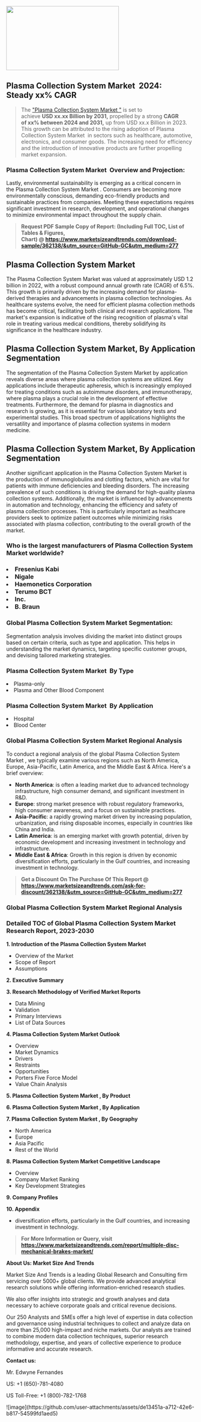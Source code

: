 <p><img class="alignnone size-medium wp-image-20088" src="https://ffe5etoiles.com/wp-content/uploads/2024/12/MST1-300x171.png" alt="" width="300" height="171" /></p><h2 id="ember46" class="ember-view reader-text-block__heading-2">Plasma Collection System Market &nbsp;2024: Steady&nbsp;xx% CAGR</h2><blockquote id="ember47" class="ember-view reader-text-block__blockquote">The&nbsp;<a class="app-aware-link " href="https://www.marketsizeandtrends.com/download-sample/362138/&utm_source=GitHub-GC&utm_medium=277" target="_blank" data-test-app-aware-link="">"Plasma Collection System Market "</a>&nbsp;is set to achieve&nbsp;<strong>USD&nbsp;xx.xx&nbsp;Billion by 2031,</strong>&nbsp;propelled by a strong&nbsp;<strong>CAGR of&nbsp;xx% between 2024 and 2031,</strong>&nbsp;up from USD xx.x Billion in 2023. This growth can be attributed to the rising adoption of&nbsp;Plasma Collection System Market &nbsp;in sectors such as healthcare, automotive, electronics, and consumer goods. The increasing need for efficiency and the introduction of innovative products are further propelling market expansion.</blockquote><h3 id="ember48" class="ember-view reader-text-block__heading-3">Plasma Collection System Market &nbsp;Overview and Projection:</h3><p id="ember49" class="ember-view reader-text-block__paragraph">Lastly, environmental sustainability is emerging as a critical concern in the&nbsp;Plasma Collection System Market . Consumers are becoming more environmentally conscious, demanding eco-friendly products and sustainable practices from companies. Meeting these expectations requires significant investment in research, development, and operational changes to minimize environmental impact throughout the supply chain.</p><blockquote id="ember50" class="ember-view reader-text-block__blockquote"><strong>Request PDF Sample Copy of Report: (Including Full TOC, List of Tables &amp; Figures, Chart)&nbsp;@&nbsp;<strong><a href="https://www.marketsizeandtrends.com/download-sample/362138/&utm_source=GitHub-GC&utm_medium=277" target="_blank">https://www.marketsizeandtrends.com/download-sample/362138/&utm_source=GitHub-GC&utm_medium=277</a></strong></strong></blockquote><h3 class=""> <h2>Plasma Collection System Market</h2><p>The Plasma Collection System Market was valued at approximately USD 1.2 billion in 2022, with a robust compound annual growth rate (CAGR) of 6.5%. This growth is primarily driven by the increasing demand for plasma-derived therapies and advancements in plasma collection technologies. As healthcare systems evolve, the need for efficient plasma collection methods has become critical, facilitating both clinical and research applications. The market's expansion is indicative of the rising recognition of plasma's vital role in treating various medical conditions, thereby solidifying its significance in the healthcare industry.</p><h2>Plasma Collection System Market, By Application Segmentation</h2><p>The segmentation of the Plasma Collection System Market by application reveals diverse areas where plasma collection systems are utilized. Key applications include therapeutic apheresis, which is increasingly employed for treating conditions such as autoimmune disorders, and immunotherapy, where plasma plays a crucial role in the development of effective treatments. Furthermore, the demand for plasma in diagnostics and research is growing, as it is essential for various laboratory tests and experimental studies. This broad spectrum of applications highlights the versatility and importance of plasma collection systems in modern medicine.</p><h2>Plasma Collection System Market, By Application Segmentation</h2><p>Another significant application in the Plasma Collection System Market is the production of immunoglobulins and clotting factors, which are vital for patients with immune deficiencies and bleeding disorders. The increasing prevalence of such conditions is driving the demand for high-quality plasma collection systems. Additionally, the market is influenced by advancements in automation and technology, enhancing the efficiency and safety of plasma collection processes. This is particularly important as healthcare providers seek to optimize patient outcomes while minimizing risks associated with plasma collection, contributing to the overall growth of the market.</p></h3><h3 id="" class="">Who is the largest manufacturers of&nbsp;Plasma Collection System Market  worldwide?</h3><h3 class=""></Li><Li>Fresenius Kabi</Li><Li> Nigale</Li><Li> Haemonetics Corporation</Li><Li> Terumo BCT</Li><Li> Inc.</Li><Li> B. Braun</h3><h3 id="ember53" class="ember-view reader-text-block__heading-3">Global&nbsp;Plasma Collection System Market  Segmentation:</h3><p id="ember54" class="ember-view reader-text-block__paragraph">Segmentation analysis involves dividing the market into distinct groups based on certain criteria, such as type and application. This helps in understanding the market dynamics, targeting specific customer groups, and devising tailored marketing strategies.</p><h3 id="" class="">Plasma Collection System Market &nbsp;By Type</h3><p></Li><Li>Plasma-only</Li><Li> Plasma and Other Blood Component</p><h3 id="" class="">Plasma Collection System Market &nbsp;By Application</h3><p class=""></Li><Li>Hospital</Li><Li> Blood Center</p><h3 id="ember62" class="ember-view reader-text-block__heading-3">Global Plasma Collection System Market  Regional Analysis</h3><p id="ember63" class="ember-view reader-text-block__paragraph">To conduct a regional analysis of the global Plasma Collection System Market , we typically examine various regions such as North America, Europe, Asia-Pacific, Latin America, and the Middle East &amp; Africa. Here's a brief overview:</p><ul><li><strong>North America</strong>: is often a leading market due to advanced technology infrastructure, high consumer demand, and significant investment in R&amp;D.</li><li><strong>Europe</strong>: strong market presence with robust regulatory frameworks, high consumer awareness, and a focus on sustainable practices.</li><li><strong>Asia-Pacific</strong>: a rapidly growing market driven by increasing population, urbanization, and rising disposable incomes, especially in countries like China and India.</li><li><strong>Latin America</strong>: is an emerging market with growth potential, driven by economic development and increasing investment in technology and infrastructure.</li><li><strong>Middle East &amp; Africa</strong>: Growth in this region is driven by economic diversification efforts, particularly in the Gulf countries, and increasing investment in technology.</li></ul><blockquote id="ember61" class="ember-view reader-text-block__blockquote"><strong>Get a Discount On The Purchase Of This Report @ <strong><a href="https://html-cleaner.com/" target="">https://www.marketsizeandtrends.com/ask-for-discount/362138/&utm_source=GitHub-GC&utm_medium=277</a></strong></strong></blockquote><h3 id="ember62" class="ember-view reader-text-block__heading-3">Global Plasma Collection System Market  Regional Analysis</h3><h3 id="" class="">Detailed TOC of Global Plasma Collection System Market  Research Report, 2023-2030</h3><p id="" class=""><strong>1. Introduction of the Plasma Collection System Market </strong></p><ul><li>Overview of the Market</li><li>Scope of Report</li><li>Assumptions</li></ul><p id="" class=""><strong>2. Executive Summary</strong></p><p id="" class=""><strong>3. Research Methodology of Verified Market Reports</strong></p><ul><li>Data Mining</li><li>Validation</li><li>Primary Interviews</li><li>List of Data Sources</li></ul><p id="" class=""><strong>4. Plasma Collection System Market  Outlook</strong></p><ul><li>Overview</li><li>Market Dynamics</li><li>Drivers</li><li>Restraints</li><li>Opportunities</li><li>Porters Five Force Model</li><li>Value Chain Analysis</li></ul><p id="" class=""><strong>5. Plasma Collection System Market , By Product</strong></p><p id="" class=""><strong>6. Plasma Collection System Market , By Application</strong></p><p id="" class=""><strong>7. Plasma Collection System Market , By Geography</strong></p><ul><li>North America</li><li>Europe</li><li>Asia Pacific</li><li>Rest of the World</li></ul><p id="" class=""><strong>8. Plasma Collection System Market  Competitive Landscape</strong></p><ul><li>Overview</li><li>Company Market Ranking</li><li>Key Development Strategies</li></ul><p id="" class=""><strong>9. Company Profiles</strong></p><p id="" class=""><strong>10. Appendix</strong></p><ul><li>diversification efforts, particularly in the Gulf countries, and increasing investment in technology.</li></ul><blockquote id="ember65" class="ember-view reader-text-block__blockquote"><strong>For More Information or Query, visit <strong><strong><a href="https://html-cleaner.com/" target="">https://www.marketsizeandtrends.com/report/multiple-disc-mechanical-brakes-market/</a></strong></strong></strong></blockquote><p id="" class=""><strong>About Us: Market Size And Trends</strong></p><p id="" class="">Market Size And Trends is a leading Global Research and Consulting firm servicing over 5000+ global clients. We provide advanced analytical research solutions while offering information-enriched research studies.</p><p id="" class="">We also offer insights into strategic and growth analyses and data necessary to achieve corporate goals and critical revenue decisions.</p><p id="" class="">Our 250 Analysts and SMEs offer a high level of expertise in data collection and governance using industrial techniques to collect and analyze data on more than 25,000 high-impact and niche markets. Our analysts are trained to combine modern data collection techniques, superior research methodology, expertise, and years of collective experience to produce informative and accurate research.</p><p id="" class=""><strong>Contact us:</strong></p><p id="" class="">Mr. Edwyne Fernandes</p><p id="" class="">US: +1 (650)-781-4080</p><p id="" class="">US Toll-Free: +1 (800)-782-1768</p>
![image](https://github.com/user-attachments/assets/de13451a-a712-42e6-b817-54599fd1aed5)

